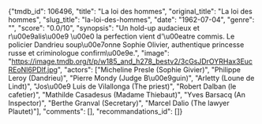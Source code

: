 {"tmdb_id": 106496, "title": "La loi des hommes", "original_title": "La loi des hommes", "slug_title": "la-loi-des-hommes", "date": "1962-07-04", "genre": "", "score": "0.0/10", "synopsis": "Un hold-up audacieux et r\u00e9alis\u00e9 \u00e0 la perfection vient d'\u00eatre commis. Le policier Dandrieu soup\u00e7onne Sophie Olivier, authentique princesse russe et criminologue confirm\u00e9e.", "image": "https://image.tmdb.org/t/p/w185_and_h278_bestv2/3cGsJDrOYRHax3EucREoNl6PDlf.jpg", "actors": ["Micheline Presle (Sophie Givier)", "Philippe Leroy (Dandrieu)", "Pierre Mondy (Judge B\u00e9guin)", "Arletty (Loune de Lindt)", "Jos\u00e9 Luis de Vilallonga (The priest)", "Robert Dalban (le cafetier)", "Mathilde Casadesus (Madame Thiebaut)", "Yves Barsacq (An Inspector)", "Berthe Granval (Secretary)", "Marcel Dalio (The lawyer Plautet)"], "comments": [], "recommandations_id": []}